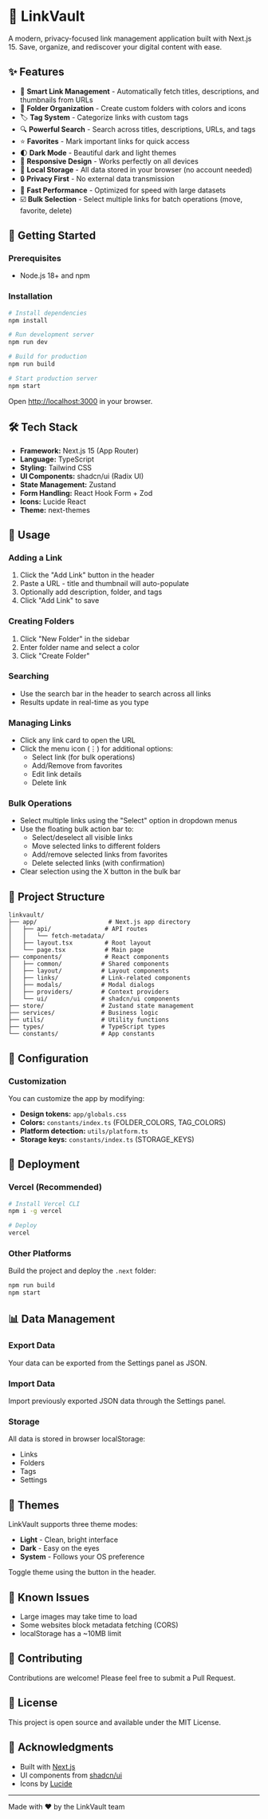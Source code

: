 # 🔗 LinkVault

A modern, privacy-focused link management application built with Next.js 15. Save, organize, and rediscover your digital content with ease.

## ✨ Features

- 🎯 **Smart Link Management** - Automatically fetch titles, descriptions, and thumbnails from URLs
- 📁 **Folder Organization** - Create custom folders with colors and icons
- 🏷️ **Tag System** - Categorize links with custom tags
- 🔍 **Powerful Search** - Search across titles, descriptions, URLs, and tags
- ⭐ **Favorites** - Mark important links for quick access
- 🌓 **Dark Mode** - Beautiful dark and light themes
- 📱 **Responsive Design** - Works perfectly on all devices
- 💾 **Local Storage** - All data stored in your browser (no account needed)
- 🔒 **Privacy First** - No external data transmission
- 🚀 **Fast Performance** - Optimized for speed with large datasets
- ☑️ **Bulk Selection** - Select multiple links for batch operations (move, favorite, delete)

## 🚀 Getting Started

### Prerequisites

- Node.js 18+ and npm

### Installation

```bash
# Install dependencies
npm install

# Run development server
npm run dev

# Build for production
npm run build

# Start production server
npm start
```

Open [http://localhost:3000](http://localhost:3000) in your browser.

## 🛠️ Tech Stack

- **Framework:** Next.js 15 (App Router)
- **Language:** TypeScript
- **Styling:** Tailwind CSS
- **UI Components:** shadcn/ui (Radix UI)
- **State Management:** Zustand
- **Form Handling:** React Hook Form + Zod
- **Icons:** Lucide React
- **Theme:** next-themes

## 📖 Usage

### Adding a Link

1. Click the "Add Link" button in the header
2. Paste a URL - title and thumbnail will auto-populate
3. Optionally add description, folder, and tags
4. Click "Add Link" to save

### Creating Folders

1. Click "New Folder" in the sidebar
2. Enter folder name and select a color
3. Click "Create Folder"

### Searching

- Use the search bar in the header to search across all links
- Results update in real-time as you type

### Managing Links

- Click any link card to open the URL
- Click the menu icon (⋮) for additional options:
  - Select link (for bulk operations)
  - Add/Remove from favorites
  - Edit link details
  - Delete link

### Bulk Operations

- Select multiple links using the "Select" option in dropdown menus
- Use the floating bulk action bar to:
  - Select/deselect all visible links
  - Move selected links to different folders
  - Add/remove selected links from favorites
  - Delete selected links (with confirmation)
- Clear selection using the X button in the bulk bar

## 📂 Project Structure

```
linkvault/
├── app/                    # Next.js app directory
│   ├── api/               # API routes
│   │   └── fetch-metadata/
│   ├── layout.tsx         # Root layout
│   └── page.tsx           # Main page
├── components/            # React components
│   ├── common/           # Shared components
│   ├── layout/           # Layout components
│   ├── links/            # Link-related components
│   ├── modals/           # Modal dialogs
│   ├── providers/        # Context providers
│   └── ui/               # shadcn/ui components
├── store/                # Zustand state management
├── services/             # Business logic
├── utils/                # Utility functions
├── types/                # TypeScript types
└── constants/            # App constants
```

## 🔧 Configuration

### Customization

You can customize the app by modifying:

- **Design tokens:** `app/globals.css`
- **Colors:** `constants/index.ts` (FOLDER_COLORS, TAG_COLORS)
- **Platform detection:** `utils/platform.ts`
- **Storage keys:** `constants/index.ts` (STORAGE_KEYS)

## 🚀 Deployment

### Vercel (Recommended)

```bash
# Install Vercel CLI
npm i -g vercel

# Deploy
vercel
```

### Other Platforms

Build the project and deploy the `.next` folder:

```bash
npm run build
npm start
```

## 📊 Data Management

### Export Data

Your data can be exported from the Settings panel as JSON.

### Import Data

Import previously exported JSON data through the Settings panel.

### Storage

All data is stored in browser localStorage:
- Links
- Folders
- Tags
- Settings

## 🎨 Themes

LinkVault supports three theme modes:
- **Light** - Clean, bright interface
- **Dark** - Easy on the eyes
- **System** - Follows your OS preference

Toggle theme using the button in the header.

## 🐛 Known Issues

- Large images may take time to load
- Some websites block metadata fetching (CORS)
- localStorage has a ~10MB limit

## 🤝 Contributing

Contributions are welcome! Please feel free to submit a Pull Request.

## 📝 License

This project is open source and available under the MIT License.

## 🙏 Acknowledgments

- Built with [Next.js](https://nextjs.org/)
- UI components from [shadcn/ui](https://ui.shadcn.com/)
- Icons by [Lucide](https://lucide.dev/)

---

Made with ❤️ by the LinkVault team
